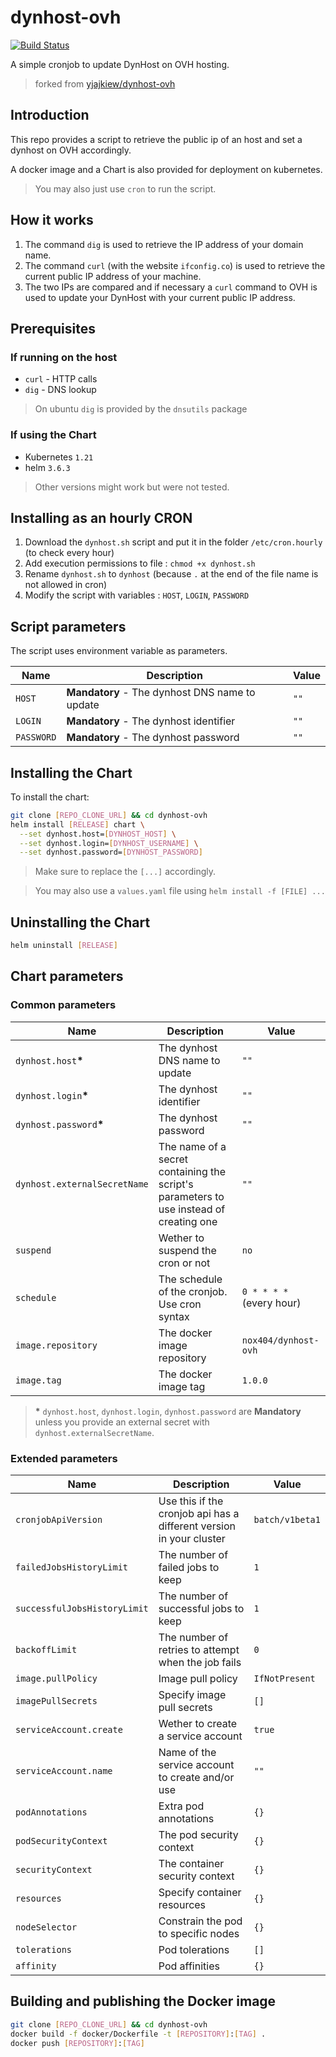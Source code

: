 # dynhost-ovh

[![Build Status](https://drone.krondor.fr/api/badges/nox/dynhost-ovh/status.svg?ref=refs/heads/kubernetes)](https://drone.krondor.fr/nox/dynhost-ovh)

A simple cronjob to update DynHost on OVH hosting.

> forked from [yjajkiew/dynhost-ovh](https://github.com/yjajkiew/dynhost-ovh)

## Introduction

This repo provides a script to retrieve the public ip of an host and set a dynhost on OVH accordingly.

A docker image and a Chart is also provided for deployment on kubernetes.

> You may also just use `cron` to run the script.


## How it works

1. The command `dig` is used to retrieve the IP address of your domain name.
2. The command `curl` (with the website `ifconfig.co`) is used to retrieve the current public IP address of your machine.
3. The two IPs are compared and if necessary a `curl` command to OVH is used to update your DynHost with your current public IP address.

## Prerequisites

### If running on the host

* `curl` - HTTP calls
* `dig` - DNS lookup

> On ubuntu `dig` is provided by the `dnsutils` package

### If using the Chart

* Kubernetes `1.21`
* helm `3.6.3`

> Other versions might work but were not tested.

## Installing as an hourly CRON

1. Download the `dynhost.sh` script and put it in the folder `/etc/cron.hourly` (to check every hour)
2. Add execution permissions to file : `chmod +x dynhost.sh`
3. Rename `dynhost.sh` to `dynhost` (because `.` at the end of the file name is not allowed in cron)
4. Modify the script with variables : `HOST`, `LOGIN`, `PASSWORD`

## Script parameters

The script uses environment variable as parameters.

| Name       | Description                                    | Value |
| ---------- | ---------------------------------------------- | ----- |
| `HOST`     | **Mandatory** - The dynhost DNS name to update | `""`  |
| `LOGIN`    | **Mandatory** - The dynhost identifier         | `""`  |
| `PASSWORD` | **Mandatory** - The dynhost password           | `""`  |

## Installing the Chart

To install the chart:

```sh
git clone [REPO_CLONE_URL] && cd dynhost-ovh
helm install [RELEASE] chart \
  --set dynhost.host=[DYNHOST_HOST] \
  --set dynhost.login=[DYNHOST_USERNAME] \
  --set dynhost.password=[DYNHOST_PASSWORD]
```

> Make sure to replace the `[...]` accordingly.

> You may also use a `values.yaml` file using `helm install -f [FILE] ...`

## Uninstalling the Chart

```sh
helm uninstall [RELEASE]
```

## Chart parameters

### Common parameters

| Name                         | Description                                                                            | Value                    |
| -----------------------------| -------------------------------------------------------------------------------------- | ------------------------ |
| `dynhost.host`**\***         | The dynhost DNS name to update                                                         | `""`                       |
| `dynhost.login`**\***        | The dynhost identifier                                                                 | `""`                       |
| `dynhost.password`**\***     | The dynhost password                                                                   | `""`                       |
| `dynhost.externalSecretName` | The name of a secret containing the script's parameters to use instead of creating one | `""`                       |
| `suspend`                    | Wether to suspend the cron or not                                                      | `no`                     |
| `schedule`                   | The schedule of the cronjob. Use cron syntax                                           | `0 * * * *` (every hour) |
| `image.repository`           | The docker image repository                                                            | `nox404/dynhost-ovh`     |
| `image.tag`                  | The docker image tag                                                                   | `1.0.0`                  |

> **\*** `dynhost.host`, `dynhost.login`, `dynhost.password` are **Mandatory** unless you provide an external secret with `dynhost.externalSecretName`.

### Extended parameters

| Name                         | Description                                                                            | Value           |
| -----------------------------| -------------------------------------------------------------------------------------- | --------------- |
| `cronjobApiVersion`          | Use this if the cronjob api has a different version in your cluster                    | `batch/v1beta1` |
| `failedJobsHistoryLimit`     | The number of failed jobs to keep                                                      | `1`             |
| `successfulJobsHistoryLimit` | The number of successful jobs to keep                                                  | `1`             |
| `backoffLimit`               | The number of retries to attempt when the job fails                                    | `0`             |
| `image.pullPolicy`           | Image pull policy                                                                      | `IfNotPresent`  |
| `imagePullSecrets`           | Specify image pull secrets                                                             | `[]`            |
| `serviceAccount.create`      | Wether to create a service account                                                     | `true`          |
| `serviceAccount.name`        | Name of the service account to create and/or use                                       | `""`            |
| `podAnnotations`             | Extra pod annotations                                                                  | `{}`            |
| `podSecurityContext`         | The pod security context                                                               | `{}`            |
| `securityContext`            | The container security context                                                         | `{}`            |
| `resources`                  | Specify container resources                                                            | `{}`            |
| `nodeSelector`               | Constrain the pod to specific nodes                                                    | `{}`            |
| `tolerations`                | Pod tolerations                                                                        | `[]`            |
| `affinity`                   | Pod affinities                                                                         | `{}`            |

## Building and publishing the Docker image

```sh
git clone [REPO_CLONE_URL] && cd dynhost-ovh
docker build -f docker/Dockerfile -t [REPOSITORY]:[TAG] .
docker push [REPOSITORY]:[TAG]
```
